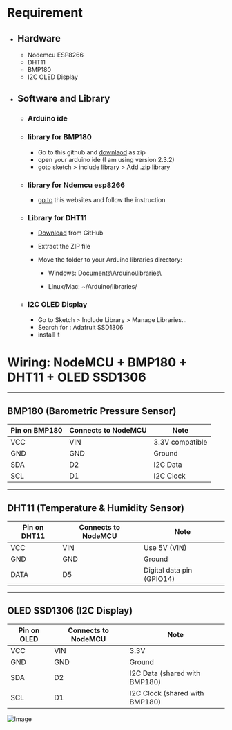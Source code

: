 # Requirement
- ## Hardware 
  - Nodemcu ESP8266
  - DHT11
  - BMP180
  - I2C OLED Display
- ## Software and Library
  - ### Arduino ide
  - ### library for BMP180
     - Go to this github and [downlaod](https://github.com/sparkfun/BMP180_Breakout_Arduino_Library/tree/master) as zip
     - open your arduino ide (I am using version 2.3.2)
     - goto sketch > include library > Add .zip library
  - ### library for Ndemcu esp8266
    - [go to](https://www.instructables.com/Steps-to-Setup-Arduino-IDE-for-NODEMCU-ESP8266-WiF/) this websites and follow the instruction    
  - ### Library for DHT11
    - [Download](https://github.com/adafruit/DHT-sensor-library) from GitHub
    - Extract the ZIP file
    - Move the folder to your Arduino libraries directory:

        - Windows: Documents\Arduino\libraries\

        - Linux/Mac: ~/Arduino/libraries/
  - ### I2C OLED Display
    - Go to Sketch > Include Library > Manage Libraries…
    - Search for : Adafruit SSD1306
    - install it
# Wiring: NodeMCU + BMP180 + DHT11 + OLED SSD1306

---

##  BMP180 (Barometric Pressure Sensor)

| **Pin on BMP180** | **Connects to NodeMCU** | **Note**             |
|-------------------|--------------------------|----------------------|
| VCC               | VIN                      | 3.3V compatible      |
| GND               | GND                      | Ground               |
| SDA               | D2                       | I2C Data             |
| SCL               | D1                       | I2C Clock            |

---

##  DHT11 (Temperature & Humidity Sensor)

| **Pin on DHT11**  | **Connects to NodeMCU** | **Note**                        |
|-------------------|--------------------------|----------------------------------|
| VCC               | VIN                      | Use 5V (VIN)                    |
| GND               | GND                      | Ground                          |
| DATA              | D5                       | Digital data pin (GPIO14)       |

---

##  OLED SSD1306 (I2C Display)

| **Pin on OLED**   | **Connects to NodeMCU** | **Note**                              |
|-------------------|--------------------------|----------------------------------------|
| VCC               | VIN                      | 3.3V           |
| GND               | GND                      | Ground                                 |
| SDA               | D2                       | I2C Data (shared with BMP180)          |
| SCL               | D1                       | I2C Clock (shared with BMP180)         |


![Image](https://github.com/user-attachments/assets/8198d71a-88df-44e2-8664-7f1dfc45b673)
